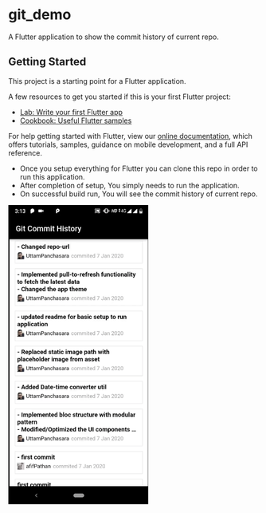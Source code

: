 # git_demo

A Flutter application to show the commit history of current repo.

## Getting Started

This project is a starting point for a Flutter application.

A few resources to get you started if this is your first Flutter project:

- [Lab: Write your first Flutter app](https://flutter.dev/docs/get-started/codelab)
- [Cookbook: Useful Flutter samples](https://flutter.dev/docs/cookbook)

For help getting started with Flutter, view our
[online documentation](https://flutter.dev/docs), which offers tutorials,
samples, guidance on mobile development, and a full API reference.

- Once you setup everything for Flutter you can clone this repo in order to run this application.
- After completion of setup, You simply needs to run the application.
- On successful build run, You will see the commit history of current repo.


<img src="https://github.com/UttamPanchasara/git-commit-history/blob/master/gif/overview-gif.gif" height="600" alt="Screenshot"/>
